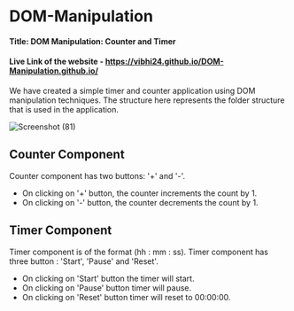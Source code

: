# DOM-Manipulation

#### Title: DOM Manipulation: Counter and Timer

#### Live Link of the website - https://vibhi24.github.io/DOM-Manipulation.github.io/

We have created a simple timer and counter application using DOM manipulation techniques.
The structure here represents the folder structure that is used in the application.

![Screenshot (81)](https://user-images.githubusercontent.com/108668300/215285447-240b85d9-d02a-4f4f-aec5-03d1fa8ff751.png)


## Counter Component

Counter component has two buttons: '+' and '-'.
 - On clicking on '+' button, the counter increments the count by 1.
 - On clicking on '-' button, the counter decrements the count by 1.

## Timer Component

Timer component is of the format (hh : mm : ss). Timer component has three button : 'Start', 'Pause' and 'Reset'.
 - On clicking on 'Start' button the timer will start.
 - On clicking on 'Pause' button timer will pause.
 - On clicking on 'Reset' button timer will reset to 00:00:00.
